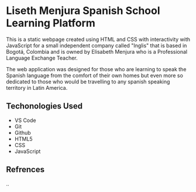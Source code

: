 # Liseth Menjura Spanish School Learning Platform

This is a static webpage created using HTML and CSS with interactivity with JavaScript for a small independent company called "Inglis" that is based in Bogotá, Colombia and is owned by Elisabeth Menjura who is a Professional Language Exchange Teacher.

The web application was designed for those who are learning to speak the Spanish language from the comfort of their own homes but even more so dedicated to those who would be travelling to any spanish speaking territory in Latin America.

## Techonologies Used

-   VS Code
-   Git
-   Github
-   HTML5
-   CSS
-   JavaScript

## Refrences
..